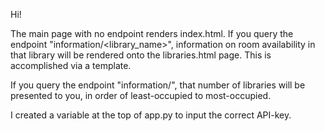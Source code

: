 Hi!

The main page with no endpoint renders index.html.  If you query the endpoint "information/<library_name>", information on room availability in that library will be rendered onto the libraries.html page.  This is accomplished via a template.  

If you query the endpoint "information/<number>", that number of libraries will be presented to you, in order of least-occupied to most-occupied.  
  
I created a variable at the top of app.py to input the correct API-key.  
